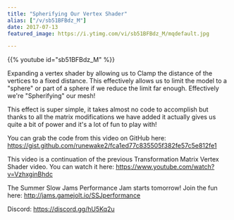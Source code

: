 ```yaml
---
title: "Spherifying Our Vertex Shader"
alias: ["/v/sb51BFBdz_M"]
date: 2017-07-13
featured_image: https://i.ytimg.com/vi/sb51BFBdz_M/mqdefault.jpg

---
```


{{% youtube id="sb51BFBdz_M" %}}

Expanding a vertex shader by allowing us to Clamp the distance of the vertices to a fixed distance. This effectively allows us to limit the model to a "sphere" or part of a sphere if we reduce the limit far enough. Effectively we're "Spherifying" our mesh!

This effect is super simple, it takes almost no code to accomplish but thanks to all the matrix modifications we have added it actually gives us quite a bit of power and it's a lot of fun to play with!

You can grab the code from this video on GitHub here: https://gist.github.com/runewake2/fca1ed77c835505f382fe57c5e812fe1

This video is a continuation of the previous Transformation Matrix Vertex Shader video. You can watch it here: https://www.youtube.com/watch?v=VzhxginBhdc

The Summer Slow Jams Performance Jam starts tomorrow! Join the fun here: http://jams.gamejolt.io/SSJperformance

Discord: https://discord.gg/hU5Kq2u